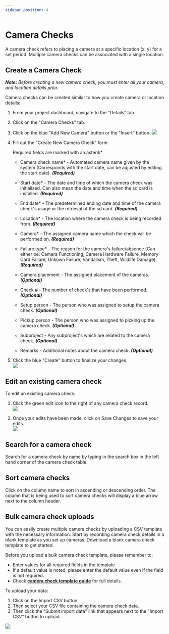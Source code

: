 ```yaml
---
sidebar_position: 4
---
```


# Camera Checks 
A camera check refers to placing a camera at a specific location (x, y) for a set period. Multiple camera checks can be associated with a single location.

## Create a Camera Check
***Note:*** *Before creating a new camera check, you must enter all your camera, and location details prior.* 

Camera checks can be created similar to how you create camera or location details:

1. From your project dashboard, navigate to the "Details" tab 
2. Click on the "Camera Checks" tab.
3. Click on the blue "Add New Camera" button or the "Insert" button.
![](../deeper-look-images/camera-checks/nav-cam-checks.png)

4. Fill out the "Create New Camera Check" form

    Required fields are marked with an asterik*
    
    - Camera check name* - Automated camera name given by the system (Corresponds with the start date, can be adjusted by editing the start date). ***(Required)***

    - Start date* - The date and time of which the camera check was initialized. Can also mean the date and time when the sd card is installed. ***(Required)***

    - End date* - The predetermined ending date and time of the camera check's usage or the retrieval of the sd card. ***(Required)***

    - Location* - The location where the camera check is being recorded from. ***(Required)***

    - Camera* - The assigned camera name which the check will be performed on. ***(Required)***

    - Failure type* - The reason for the camera's failure/absence (Can either be: Camera Functioning, Camera Hardware Failure, Memory Card Failure, Unkown Failure, Vandalism, Theft, Wildlife Damage). ***(Required)***

    - Camera placement - The assigned placement of the cameras. ***(Optional)***

    - Check # - The number of check's that have been performed. ***(Optional)***

    - Setup person - The person who was assigned to setup the camera check. ***(Optional)***

    - Pickup person - The person who was assigned to picking up the camera check. ***(Optional)***

    - Subproject - Any subproject's which are related to the camera check. ***(Optional)***

    - Remarks - Additional notes about the camera check. ***(Optional)***


5. Click the blue "Create" button to finalize your changes. <br/>
![](../deeper-look-images/camera-checks/create-cam.png) 


## Edit an existing camera check
To edit an existing camera check:

1. Click the green edit icon to the right of any camera check record. <br/>
![](../deeper-look-images/camera-checks/edit-existing-camera-check.png)

2. Once your edits have been made, click on Save Changes to save your edits. <br/>
![](../deeper-look-images/camera-checks/save-changes.png)


## Search for a camera check
Search for a camera check by name by typing in the search box in the left hand corner of the camera check table.

## Sort camera checks
Click on the column name to sort in ascending or descending order. The column that is being used to sort camera checks will display a blue arrow next to the column header.

## Bulk camera check uploads
You can easily create multiple camera checks by uploading a CSV template with the necessary information. Start by recording camera check details in a blank template as you set up cameras. Download a blank camera check template to get started. 

Before you upload a bulk camera check template, please remember to:
- Enter values for all required fields in the template
- If a default value is noted, please enter the default value even if the field is not required.
- Check **[camera check template guide](https://docs.google.com/spreadsheets/d/1IOTO1-rlP5XJVvs1DhTMH_Ir7rAp8GW7/edit#gid=908943824)** for full details.

To upload your data:

1. Click on the Import CSV button.
2. Then select your CSV file containing the camera check data.
3. Then click the "Submit import data" link that appears next to the "Import CSV" button to upload.

<!-- Picture Here -->
![](../deeper-look-images/camera-checks/batch-bulk-upload-camera-checks.png) 